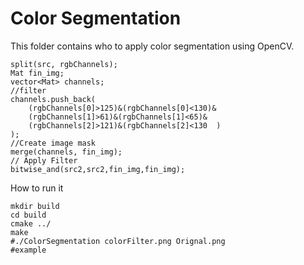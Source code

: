# Color Segmentation

This folder contains who to apply color segmentation using OpenCV.

	split(src, rgbChannels);
	Mat fin_img;
	vector<Mat> channels;
	//filter
	channels.push_back(
		(rgbChannels[0]>125)&(rgbChannels[0]<130)&
		(rgbChannels[1]>61)&(rgbChannels[1]<65)&
		(rgbChannels[2]>121)&(rgbChannels[2]<130  )
	);
	//Create image mask
	merge(channels, fin_img);
	// Apply Filter
	bitwise_and(src2,src2,fin_img,fin_img);

How to run it
	
	mkdir build
	cd build
	cmake ../
	make
	#./ColorSegmentation colorFilter.png Orignal.png
	#example

